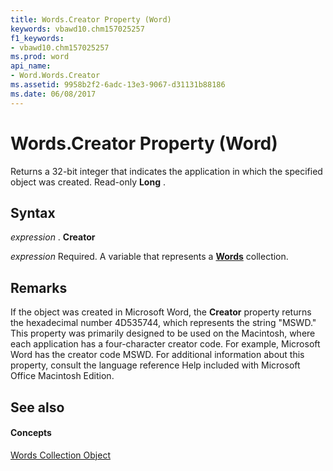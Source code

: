 ```yaml
---
title: Words.Creator Property (Word)
keywords: vbawd10.chm157025257
f1_keywords:
- vbawd10.chm157025257
ms.prod: word
api_name:
- Word.Words.Creator
ms.assetid: 9958b2f2-6adc-13e3-9067-d31131b88186
ms.date: 06/08/2017
---
```



# Words.Creator Property (Word)

Returns a 32-bit integer that indicates the application in which the specified object was created. Read-only  **Long** .


## Syntax

 _expression_ . **Creator**

 _expression_ Required. A variable that represents a **[Words](Word.words.md)** collection.


## Remarks

If the object was created in Microsoft Word, the  **Creator** property returns the hexadecimal number 4D535744, which represents the string "MSWD." This property was primarily designed to be used on the Macintosh, where each application has a four-character creator code. For example, Microsoft Word has the creator code MSWD. For additional information about this property, consult the language reference Help included with Microsoft Office Macintosh Edition.


## See also


#### Concepts


[Words Collection Object](Word.words.md)

